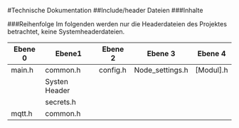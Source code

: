#Technische Dokumentation
##Include/header Dateien
###Inhalte

###Reihenfolge
Im folgenden werden nur die Headerdateien des Projektes betrachtet, keine Systemheaderdateien.

|Ebene 0|Ebene1|Ebene 2|Ebene 3|Ebene 4|
|--|--|--|--|--|
|main.h|common.h|config.h|Node_settings.h|[Modul].h|
|  |Systen Header|  |  |  |
|  |secrets.h|  |  |  |
|mqtt.h|common.h|  |  |  |  |



